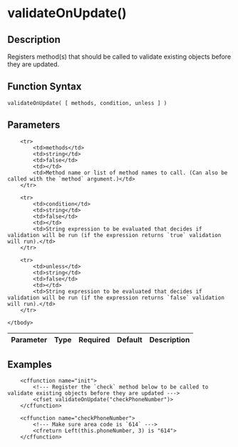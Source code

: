 # validateOnUpdate()

## Description
Registers method(s) that should be called to validate existing objects before they are updated.

## Function Syntax
	validateOnUpdate( [ methods, condition, unless ] )


## Parameters
<table>
	<thead>
		<tr>
			<th>Parameter</th>
			<th>Type</th>
			<th>Required</th>
			<th>Default</th>
			<th>Description</th>
		</tr>
	</thead>
	<tbody>
		
		<tr>
			<td>methods</td>
			<td>string</td>
			<td>false</td>
			<td></td>
			<td>Method name or list of method names to call. (Can also be called with the `method` argument.)</td>
		</tr>
		
		<tr>
			<td>condition</td>
			<td>string</td>
			<td>false</td>
			<td></td>
			<td>String expression to be evaluated that decides if validation will be run (if the expression returns `true` validation will run).</td>
		</tr>
		
		<tr>
			<td>unless</td>
			<td>string</td>
			<td>false</td>
			<td></td>
			<td>String expression to be evaluated that decides if validation will be run (if the expression returns `false` validation will run).</td>
		</tr>
		
	</tbody>
</table>


## Examples
	
		<cffunction name="init">
			<!--- Register the `check` method below to be called to validate existing objects before they are updated --->
			<cfset validateOnUpdate("checkPhoneNumber")>
		</cffunction>

		<cffunction name="checkPhoneNumber">
			<!--- Make sure area code is `614` --->
			<cfreturn Left(this.phoneNumber, 3) is "614">
		</cffunction>
